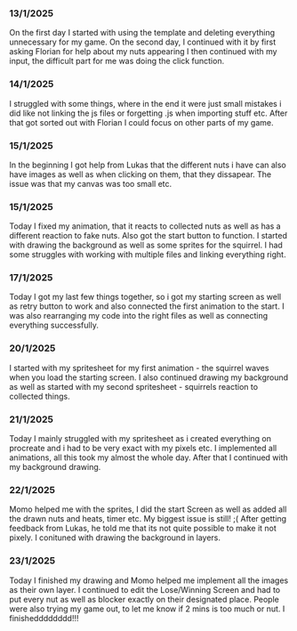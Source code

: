 ### 13/1/2025
On the first day I started with using the template and deleting everything unnecessary for my game. On the second day, I continued with it by first asking Florian for help about my nuts appearing
I then continued with my input, the difficult part for me was doing the click function.

### 14/1/2025
I struggled with some things, where in the end it were just small mistakes i did like not linking the js files or forgetting .js when importing
stuff etc. After that got sorted out with Florian I could focus on other parts of my game.

### 15/1/2025
In the beginning I got help from Lukas that the different nuts i have can also have images as well as 
when clicking on them, that they dissapear. The issue was that my canvas was too small etc.

### 15/1/2025
Today I fixed my animation, that it reacts to collected nuts as well as has a different reaction to fake nuts. Also got the start button to function.
I started with drawing the background as well as some sprites for the squirrel. I had some struggles with working with multiple files and linking everything right.

### 17/1/2025
Today I got my last few things together, so i got my starting screen as well as retry button to work and also connected the first animation to the start.
I was also rearranging my code into the right files as well as connecting everything successfully.

### 20/1/2025
I started with my spritesheet for my first animation - the squirrel waves when you load the starting screen. I also continued drawing my
background as well as started with my second spritesheet - squirrels reaction to collected things.

### 21/1/2025
Today I mainly struggled with my spritesheet as i created everything on procreate and i had to be very
exact with my pixels etc. I implemented all animations, all this took my almost the whole day. After that I continued 
with my background drawing.

### 22/1/2025
Momo helped me with the sprites, I did the start Screen as well as added all the drawn nuts and heats, timer etc. My biggest
issue is still! ;( After getting feedback from Lukas, he told me that its not quite possible to make it not pixely. I conituned with drawing the background in layers.

### 23/1/2025
Today I finished my drawing and Momo helped me implement all the images as their own layer. I continued to edit the Lose/Winning
Screen and had to put every nut as well as blocker exactly on their designated place. People were also trying my game out, to let me know if 2 mins is too much or nut. I finishedddddddd!!!
